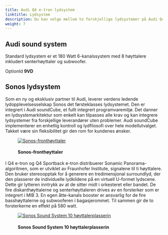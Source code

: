 ```yaml
---
title: Audi Q4 e-tron lydsystem
linktitle: Lydsystem
description: Du kan velge mellom to forskjellige lydsystemer på Audi Q4 e-tron 
weight: 7
---
```

<!-- markdownlint-disable MD033 -->
## Audi sound system

Standard lydsystem er et 180 Watt 6-kanalssystem med 8 høyttalere inkludert senterhøyttaler og subwoofer.

OptionId **9VD**

## Sonos lydsystem

Som en ny og eksklusiv partner til Audi, leverer verdens ledende lydopplevelsesselskap Sonos det førsteklasses lydsystemet. Den er integrert i Audi soundCube, et fullt integrert programvaremiljø. Det danner en lydsystemarkitektur som enkelt kan tilpasses alle krav og kan integrere lydsystemer fra forskjellige leverandører uten problemer. Audi soundCube implementerer en enhetlig kontroll og
lydfilosofi over hele modellutvalget. Takket være sin fleksibilitet gir den rom for kundenes ønsker.

<figure>
    <a href="https://media.electrichasgoneaudi.net/multimedia/models/q4-e-tron/technology/soundsystem/sonosspeaker.jpg">
        <img src="https://media.electrichasgoneaudi.net/multimedia/models/q4-e-tron/technology/soundsystem/sonosspeakers.jpg"
        class="img-fluid" alt="Sonos-fronthøyttaler" title="Sonos-fronthøyttaler">
    </a>
    <figcaption><h4>Sonos-fronthøyttaler</h4></figcaption>
</figure>

I Q4 e-tron og Q4 Sportback e-tron distribuerer Sonamic Panorama-algoritmen, som er utviklet av Fraunhofer Institute, signalene til ti høyttalere. Den bruker stereoopptak for å generere en tredimensjonal surroundlyd, der den plasserer de individuelle lydkildene på en virtuell U-formet lydscene. Dette gir lytteren inntrykk av at de sitter midt i orkesteret eller bandet. De fire diskanthøyttalerne og senterhøyttaleren drives av en forsterker som er integrert i MIB 3. En egen åtte-kanals booster er ansvarlig for de fire basshøyttalerne og subwooferen i bagasjerommet. Til sammen gir de to forsterkerne en effekt på 580 watt.

<figure>
    <a href="https://media.electrichasgoneaudi.net/multimedia/models/q4-e-tron/technology/soundsystem/soundsystem1.jpg">
        <img src="https://media.electrichasgoneaudi.net/multimedia/models/q4-e-tron/technology/soundsystem/soundsystem1s.jpg"
        class="img-fluid" alt="Sonos Sound System 10 høyttalerplasserin" title="Sonos Sound System 10 høyttalerplasserin">
    </a>
    <figcaption><h4>Sonos Sound System 10 høyttalerplasserin</h4></figcaption>
</figure>
